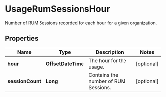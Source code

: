 

# UsageRumSessionsHour

Number of RUM Sessions recorded for each hour for a given organization.
## Properties

Name | Type | Description | Notes
------------ | ------------- | ------------- | -------------
**hour** | **OffsetDateTime** | The hour for the usage. |  [optional]
**sessionCount** | **Long** | Contains the number of RUM Sessions. |  [optional]



